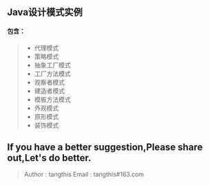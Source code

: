 Java设计模式实例
------

#### 包含：
> * 代理模式
> * 策略模式
> * 抽象工厂模式
> * 工厂方法模式
> * 观察者模式
> * 建造者模式
> * 模板方法模式
> * 外观模式
> * 原形模式
> * 装饰模式



## If you have a better suggestion,Please share out,Let's do better.
> Author : tangthis
> Email : tangthis#163.com

